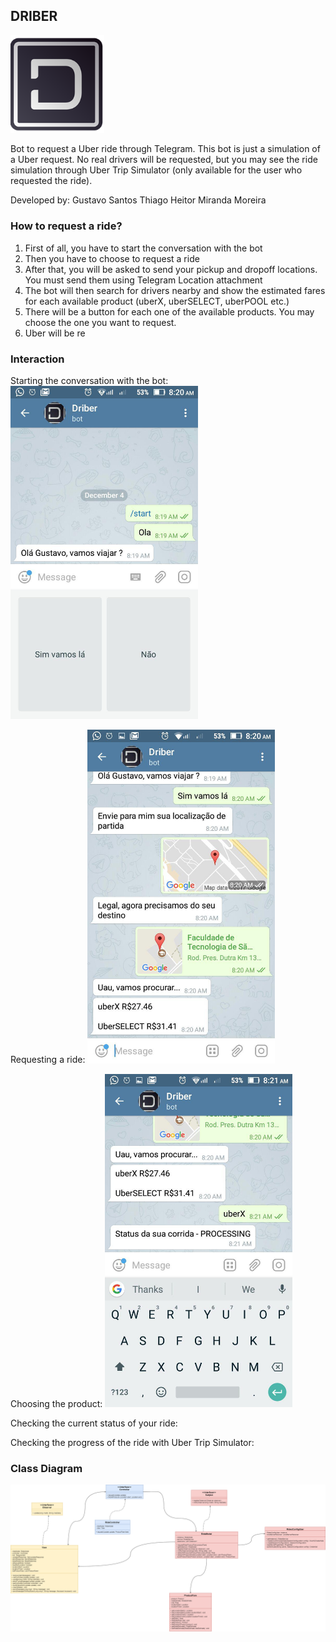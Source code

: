 ## DRIBER
<img width="150" src="logo.png" />

Bot to request a Uber ride through Telegram.
This bot is just a simulation of a Uber request. No real drivers will be requested, but you may see the ride simulation through Uber Trip Simulator (only available for the user who requested the ride).

Developed by:
Gustavo Santos Thiago
Heitor Miranda Moreira

### How to request a ride?
1. First of all, you have to start the conversation with the bot
2. Then you have to choose to request a ride
3. After that, you will be asked to send your pickup and dropoff locations. You must send them using Telegram Location attachment
4. The bot will then search for drivers nearby and show the estimated fares for each available product (uberX, uberSELECT, uberPOOL etc.)
5. There will be a button for each one of the available products. You may choose the one you want to request.
6. Uber will be re

### Interaction
Starting the conversation with the bot:
<img width="300" src="screen1.jpg"/>

Requesting a ride:
<img width="300" src="screen2.jpg"/>

Choosing the product:
<img width="300" src="screen3.jpg"/>

Checking the current status of your ride:


Checking the progress of the ride with Uber Trip Simulator:


### Class Diagram
<img width="900" src="driber.png" />

